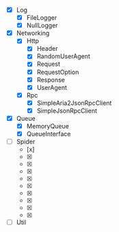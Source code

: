 - [x] Log
  - [x] FileLogger
  - [x] NullLogger
- [x] Networking
  - [x] Http
    - [x] Header
    - [x] RandomUserAgent
    - [x] Request
    - [x] RequestOption
    - [x] Response
    - [x] UserAgent
  - [x] Rpc
    - [x] SimpleAria2JsonRpcClient
    - [x] SimpleJsonRpcClient
- [x] Queue
  - [x] MemoryQueue
  - [x] QueueInterface
- [ ] Spider
  - [x] 
  - [x] 
  - [x] 
  - [x] 
  - [x] 
  - [x] 
  - [x] 
  - [x] 
  - [x] 
  - [x] 
- [ ] Util